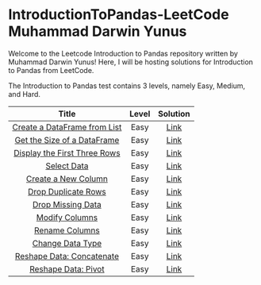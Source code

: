 # IntroductionToPandas-LeetCode Muhammad Darwin Yunus

Welcome to the Leetcode Introduction to Pandas repository written by Muhammad Darwin Yunus! Here, I will be hosting solutions for Introduction to Pandas from LeetCode.

The Introduction to Pandas test contains 3 levels, namely Easy, Medium, and Hard.

| Title | Level | Solution |
|:-----:|:----------:|:--------:|
|[Create a DataFrame from List](https://leetcode.com/problems/create-a-dataframe-from-list/description/?envType=study-plan-v2&envId=introduction-to-pandas&lang=pythondata)|Easy|[Link](https://github.com/Muhammad-Darwin-Yunus/IntroductionToPandas-LeetCode/blob/main/Code%20Pandas%20Python/Create%20a%20DataFrame%20from%20List)
|[Get the Size of a DataFrame](https://leetcode.com/problems/get-the-size-of-a-dataframe/description/?envType=study-plan-v2&envId=introduction-to-pandas&lang=pythondata)|Easy|[Link](https://github.com/Muhammad-Darwin-Yunus/IntroductionToPandas-LeetCode/blob/main/Code%20Pandas%20Python/Get%20the%20Size%20of%20a%20DataFrame)
|[Display the First Three Rows](https://leetcode.com/problems/display-the-first-three-rows/description/?envType=study-plan-v2&envId=introduction-to-pandas&lang=pythondata)|Easy|[Link](https://github.com/Muhammad-Darwin-Yunus/IntroductionToPandas-LeetCode/blob/main/Code%20Pandas%20Python/Display%20the%20First%20Three%20Rows)
|[Select Data](https://leetcode.com/problems/select-data/description/?envType=study-plan-v2&envId=introduction-to-pandas&lang=pythondata)|Easy|[Link](https://github.com/Muhammad-Darwin-Yunus/IntroductionToPandas-LeetCode/blob/main/Code%20Pandas%20Python/Select%20Data)
|[Create a New Column](https://leetcode.com/problems/create-a-new-column/description/?envType=study-plan-v2&envId=introduction-to-pandas&lang=pythondata)|Easy|[Link](https://github.com/Muhammad-Darwin-Yunus/IntroductionToPandas-LeetCode/blob/main/Code%20Pandas%20Python/Create%20a%20New%20Column)
|[Drop Duplicate Rows](https://leetcode.com/problems/drop-duplicate-rows/description/?envType=study-plan-v2&envId=introduction-to-pandas&lang=pythondata)|Easy|[Link](https://github.com/Muhammad-Darwin-Yunus/IntroductionToPandas-LeetCode/blob/main/Code%20Pandas%20Python/Drop%20Duplicate%20Rows)
|[Drop Missing Data](https://leetcode.com/problems/drop-missing-data/description/?envType=study-plan-v2&envId=introduction-to-pandas&lang=pythondata)|Easy|[Link](https://github.com/Muhammad-Darwin-Yunus/IntroductionToPandas-LeetCode/blob/main/Code%20Pandas%20Python/Drop%20Missing%20Data)
|[Modify Columns](https://leetcode.com/problems/modify-columns/description/?envType=study-plan-v2&envId=introduction-to-pandas&lang=pythondata)|Easy|[Link](https://github.com/Muhammad-Darwin-Yunus/IntroductionToPandas-LeetCode/blob/main/Code%20Pandas%20Python/Modify%20Columns)
|[Rename Columns](https://leetcode.com/problems/rename-columns/description/?envType=study-plan-v2&envId=introduction-to-pandas&lang=pythondata)|Easy|[Link](https://github.com/Muhammad-Darwin-Yunus/IntroductionToPandas-LeetCode/blob/main/Code%20Pandas%20Python/Rename%20Columns)
|[Change Data Type](https://leetcode.com/problems/change-data-type/description/?envType=study-plan-v2&envId=introduction-to-pandas&lang=pythondata)|Easy|[Link](https://github.com/Muhammad-Darwin-Yunus/IntroductionToPandas-LeetCode/blob/main/Code%20Pandas%20Python/Change%20Data%20Type)
|[Reshape Data: Concatenate](https://leetcode.com/problems/reshape-data-concatenate/description/?envType=study-plan-v2&envId=introduction-to-pandas&lang=pythondata)|Easy|[Link](https://github.com/Muhammad-Darwin-Yunus/IntroductionToPandas-LeetCode/blob/main/Code%20Pandas%20Python/Reshape%20Data%3A%20Concatenate)
|[Reshape Data: Pivot](https://leetcode.com/problems/reshape-data-pivot/description/?envType=study-plan-v2&envId=introduction-to-pandas&lang=pythondata)|Easy|[Link](https://github.com/Muhammad-Darwin-Yunus/IntroductionToPandas-LeetCode/blob/main/Code%20Pandas%20Python/Reshape%20Data%3A%20Pivot)
